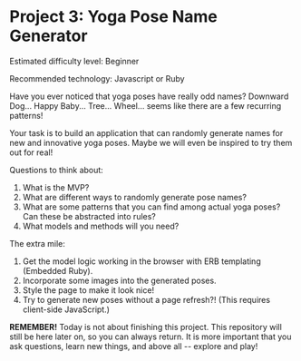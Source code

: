 # Project 3: Yoga Pose Name Generator

Estimated difficulty level: Beginner

Recommended technology: Javascript or Ruby

Have you ever noticed that yoga poses have really odd names? Downward Dog... Happy Baby... Tree... Wheel... seems like there are a few recurring patterns!

Your task is to build an application that can randomly generate names for new and innovative yoga poses. Maybe we will even be inspired to try them out for real!

Questions to think about:

1. What is the MVP?
2. What are different ways to randomly generate pose names?
3. What are some patterns that you can find among actual yoga poses? Can these be abstracted into rules?
4. What models and methods will you need?

The extra mile:

1. Get the model logic working in the browser with ERB templating (Embedded Ruby).
2. Incorporate some images into the generated poses.
3. Style the page to make it look nice!
4. Try to generate new poses without a page refresh?! (This requires client-side JavaScript.)

**REMEMBER!** Today is not about finishing this project. This repository will still be here later on, so you can always return. It is more important that you ask questions, learn new things, and above all -- explore and play!

